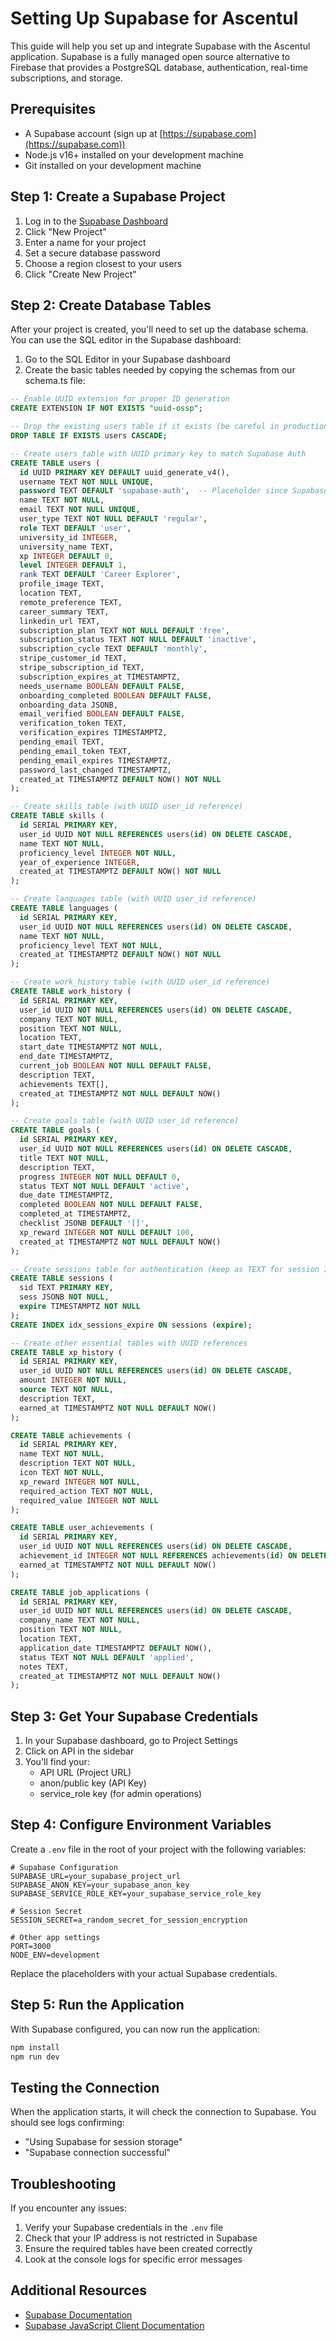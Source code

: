 # Setting Up Supabase for Ascentul

This guide will help you set up and integrate Supabase with the Ascentul application. Supabase is a fully managed open source alternative to Firebase that provides a PostgreSQL database, authentication, real-time subscriptions, and storage.

## Prerequisites

- A Supabase account (sign up at [https://supabase.com](https://supabase.com))
- Node.js v16+ installed on your development machine
- Git installed on your development machine

## Step 1: Create a Supabase Project

1. Log in to the [Supabase Dashboard](https://app.supabase.com)
2. Click "New Project"
3. Enter a name for your project
4. Set a secure database password
5. Choose a region closest to your users
6. Click "Create New Project"

## Step 2: Create Database Tables

After your project is created, you'll need to set up the database schema. You can use the SQL editor in the Supabase dashboard:

1. Go to the SQL Editor in your Supabase dashboard
2. Create the basic tables needed by copying the schemas from our schema.ts file:

```sql
-- Enable UUID extension for proper ID generation
CREATE EXTENSION IF NOT EXISTS "uuid-ossp";

-- Drop the existing users table if it exists (be careful in production!)
DROP TABLE IF EXISTS users CASCADE;

-- Create users table with UUID primary key to match Supabase Auth
CREATE TABLE users (
  id UUID PRIMARY KEY DEFAULT uuid_generate_v4(),
  username TEXT NOT NULL UNIQUE,
  password TEXT DEFAULT 'supabase-auth',  -- Placeholder since Supabase handles auth
  name TEXT NOT NULL,
  email TEXT NOT NULL UNIQUE,
  user_type TEXT NOT NULL DEFAULT 'regular',
  role TEXT DEFAULT 'user',
  university_id INTEGER,
  university_name TEXT,
  xp INTEGER DEFAULT 0,
  level INTEGER DEFAULT 1,
  rank TEXT DEFAULT 'Career Explorer',
  profile_image TEXT,
  location TEXT,
  remote_preference TEXT,
  career_summary TEXT,
  linkedin_url TEXT,
  subscription_plan TEXT NOT NULL DEFAULT 'free',
  subscription_status TEXT NOT NULL DEFAULT 'inactive',
  subscription_cycle TEXT DEFAULT 'monthly',
  stripe_customer_id TEXT,
  stripe_subscription_id TEXT,
  subscription_expires_at TIMESTAMPTZ,
  needs_username BOOLEAN DEFAULT FALSE,
  onboarding_completed BOOLEAN DEFAULT FALSE,
  onboarding_data JSONB,
  email_verified BOOLEAN DEFAULT FALSE,
  verification_token TEXT,
  verification_expires TIMESTAMPTZ,
  pending_email TEXT,
  pending_email_token TEXT,
  pending_email_expires TIMESTAMPTZ,
  password_last_changed TIMESTAMPTZ,
  created_at TIMESTAMPTZ DEFAULT NOW() NOT NULL
);

-- Create skills table (with UUID user_id reference)
CREATE TABLE skills (
  id SERIAL PRIMARY KEY,
  user_id UUID NOT NULL REFERENCES users(id) ON DELETE CASCADE,
  name TEXT NOT NULL,
  proficiency_level INTEGER NOT NULL,
  year_of_experience INTEGER,
  created_at TIMESTAMPTZ DEFAULT NOW() NOT NULL
);

-- Create languages table (with UUID user_id reference)
CREATE TABLE languages (
  id SERIAL PRIMARY KEY,
  user_id UUID NOT NULL REFERENCES users(id) ON DELETE CASCADE,
  name TEXT NOT NULL,
  proficiency_level TEXT NOT NULL,
  created_at TIMESTAMPTZ DEFAULT NOW() NOT NULL
);

-- Create work_history table (with UUID user_id reference)
CREATE TABLE work_history (
  id SERIAL PRIMARY KEY,
  user_id UUID NOT NULL REFERENCES users(id) ON DELETE CASCADE,
  company TEXT NOT NULL,
  position TEXT NOT NULL,
  location TEXT,
  start_date TIMESTAMPTZ NOT NULL,
  end_date TIMESTAMPTZ,
  current_job BOOLEAN NOT NULL DEFAULT FALSE,
  description TEXT,
  achievements TEXT[],
  created_at TIMESTAMPTZ NOT NULL DEFAULT NOW()
);

-- Create goals table (with UUID user_id reference)
CREATE TABLE goals (
  id SERIAL PRIMARY KEY,
  user_id UUID NOT NULL REFERENCES users(id) ON DELETE CASCADE,
  title TEXT NOT NULL,
  description TEXT,
  progress INTEGER NOT NULL DEFAULT 0,
  status TEXT NOT NULL DEFAULT 'active',
  due_date TIMESTAMPTZ,
  completed BOOLEAN NOT NULL DEFAULT FALSE,
  completed_at TIMESTAMPTZ,
  checklist JSONB DEFAULT '[]',
  xp_reward INTEGER NOT NULL DEFAULT 100,
  created_at TIMESTAMPTZ NOT NULL DEFAULT NOW()
);

-- Create sessions table for authentication (keep as TEXT for session IDs)
CREATE TABLE sessions (
  sid TEXT PRIMARY KEY,
  sess JSONB NOT NULL,
  expire TIMESTAMPTZ NOT NULL
);
CREATE INDEX idx_sessions_expire ON sessions (expire);

-- Create other essential tables with UUID references
CREATE TABLE xp_history (
  id SERIAL PRIMARY KEY,
  user_id UUID NOT NULL REFERENCES users(id) ON DELETE CASCADE,
  amount INTEGER NOT NULL,
  source TEXT NOT NULL,
  description TEXT,
  earned_at TIMESTAMPTZ NOT NULL DEFAULT NOW()
);

CREATE TABLE achievements (
  id SERIAL PRIMARY KEY,
  name TEXT NOT NULL,
  description TEXT NOT NULL,
  icon TEXT NOT NULL,
  xp_reward INTEGER NOT NULL,
  required_action TEXT NOT NULL,
  required_value INTEGER NOT NULL
);

CREATE TABLE user_achievements (
  id SERIAL PRIMARY KEY,
  user_id UUID NOT NULL REFERENCES users(id) ON DELETE CASCADE,
  achievement_id INTEGER NOT NULL REFERENCES achievements(id) ON DELETE CASCADE,
  earned_at TIMESTAMPTZ NOT NULL DEFAULT NOW()
);

CREATE TABLE job_applications (
  id SERIAL PRIMARY KEY,
  user_id UUID NOT NULL REFERENCES users(id) ON DELETE CASCADE,
  company_name TEXT NOT NULL,
  position TEXT NOT NULL,
  location TEXT,
  application_date TIMESTAMPTZ DEFAULT NOW(),
  status TEXT NOT NULL DEFAULT 'applied',
  notes TEXT,
  created_at TIMESTAMPTZ NOT NULL DEFAULT NOW()
);
```

## Step 3: Get Your Supabase Credentials

1. In your Supabase dashboard, go to Project Settings
2. Click on API in the sidebar
3. You'll find your:
   - API URL (Project URL)
   - anon/public key (API Key)
   - service_role key (for admin operations)

## Step 4: Configure Environment Variables

Create a `.env` file in the root of your project with the following variables:

```
# Supabase Configuration
SUPABASE_URL=your_supabase_project_url
SUPABASE_ANON_KEY=your_supabase_anon_key
SUPABASE_SERVICE_ROLE_KEY=your_supabase_service_role_key

# Session Secret
SESSION_SECRET=a_random_secret_for_session_encryption

# Other app settings
PORT=3000
NODE_ENV=development
```

Replace the placeholders with your actual Supabase credentials.

## Step 5: Run the Application

With Supabase configured, you can now run the application:

```bash
npm install
npm run dev
```

## Testing the Connection

When the application starts, it will check the connection to Supabase. You should see logs confirming:

- "Using Supabase for session storage"
- "Supabase connection successful"

## Troubleshooting

If you encounter any issues:

1. Verify your Supabase credentials in the `.env` file
2. Check that your IP address is not restricted in Supabase
3. Ensure the required tables have been created correctly
4. Look at the console logs for specific error messages

## Additional Resources

- [Supabase Documentation](https://supabase.com/docs)
- [Supabase JavaScript Client Documentation](https://supabase.com/docs/reference/javascript/introduction)

